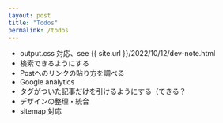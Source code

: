 ```yaml
---
layout: post
title: "Todos"
permalink: /todos
---
```


* output.css 対応、see {{ site.url }}/2022/10/12/dev-note.html
* 検索できるようにする
* Postへのリンクの貼り方を調べる
* Google analytics
* タグがついた記事だけを引けるようにする（できる？
* デザインの整理・統合
* sitemap 対応

